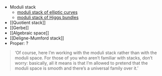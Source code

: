 - Moduli stack
	- [moduli stack of elliptic curves](moduli%20stack%20of%20elliptic%20curves)
	- [moduli stack of Higgs bundles](moduli%20stack%20of%20Higgs%20bundles.md)
- [[Quotient stack]]
- [[Gerbe]]
- [[Algebraic space]]
- [[Deligne-Mumford stack]]
- Proper: ?

> ‘Of course, here I’m working with the moduli stack rather than with the moduli space. For those of you who aren’t familiar with stacks, don’t worry: basically, all it means is that I’m allowed to pretend that the moduli space is smooth and there’s a universal family over it.’